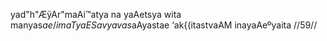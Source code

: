 yad"h"ÆÿAr"maAi™atya na yaAetsya wita manyas$ae /
imaTyaESa vyavas$aAyastae ‘ak{(itastvaAM inayaAeºyaita //59//